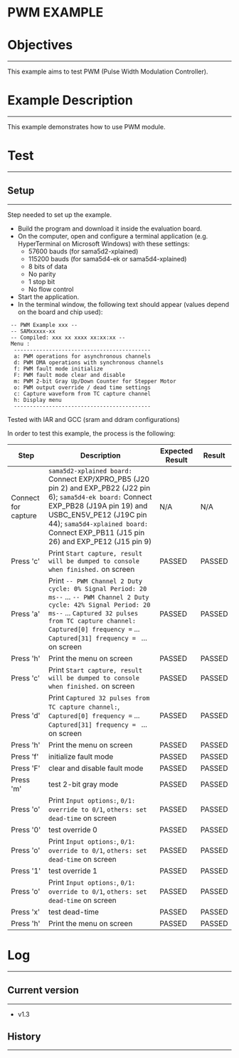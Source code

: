 PWM EXAMPLE
============

# Objectives
------------
This example aims to test PWM (Pulse Width Modulation Controller).


# Example Description
---------------------
This example demonstrates how to use PWM module.


# Test
------

## Setup
--------
Step needed to set up the example.

* Build the program and download it inside the evaluation board.
* On the computer, open and configure a terminal application (e.g. HyperTerminal
 on Microsoft Windows) with these settings:
	- 57600 bauds (for sama5d2-xplained)
	- 115200 bauds (for sama5d4-ek or sama5d4-xplained)
	- 8 bits of data
	- No parity
	- 1 stop bit
	- No flow control
* Start the application.
* In the terminal window, the following text should appear (values depend on the
 board and chip used):
```
 -- PWM Example xxx --
 -- SAMxxxxx-xx
 -- Compiled: xxx xx xxxx xx:xx:xx --
 Menu :
  -------------------------------------------
  a: PWM operations for asynchronous channels
  d: PWM DMA operations with synchronous channels
  f: PWM fault mode initialize
  F: PWM fault mode clear and disable
  m: PWM 2-bit Gray Up/Down Counter for Stepper Motor
  o: PWM output override / dead time settings
  c: Capture waveform from TC capture channel
  h: Display menu
  -------------------------------------------
```

Tested with IAR and GCC (sram and ddram configurations)

In order to test this example, the process is the following:

Step | Description | Expected Result | Result
-----|-------------|-----------------|-------
Connect for capture | `sama5d2-xplained board:` Connect EXP/XPRO_PB5 (J20 pin 2) and EXP_PB22 (J22 pin 6); `sama5d4-ek board:` Connect EXP_PB28 (J19A pin 19) and USBC_EN5V_PE12 (J19C pin 44); `sama5d4-xplained board:` Connect EXP_PB11 (J15 pin 26) and EXP_PE12 (J15 pin 9) | N/A | N/A
Press 'c' | Print `Start capture, result will be dumped to console when finished.` on screen | PASSED | PASSED
Press 'a' | Print `-- PWM Channel 2 Duty cycle: 0% Signal Period: 20 ms--` ... `-- PWM Channel 2 Duty cycle: 42% Signal Period: 20 ms--` ... `Captured 32 pulses from TC capture channel:` `Captured[0] frequency =` ... `Captured[31] frequency = ` ... on screen | PASSED | PASSED
Press 'h' | Print the menu on screen | PASSED | PASSED
Press 'c' | Print `Start capture, result will be dumped to console when finished.` on screen | PASSED | PASSED
Press 'd' | Print `Captured 32 pulses from TC capture channel:`, `Captured[0] frequency =` ... `Captured[31] frequency = ` ... on screen | PASSED | PASSED
Press 'h' | Print the menu on screen | PASSED | PASSED
Press 'f' | initialize fault mode | PASSED | PASSED
Press 'F' | clear and disable fault mode | PASSED | PASSED
Press 'm' | test 2-bit gray mode | PASSED | PASSED
Press 'o' | Print `Input options:`, `0/1: override to 0/1`, `others: set dead-time` on screen | PASSED | PASSED
Press '0' | test override 0 | PASSED | PASSED
Press 'o' | Print `Input options:`, `0/1: override to 0/1`, `others: set dead-time` on screen | PASSED | PASSED
Press '1' | test override 1 | PASSED | PASSED
Press 'o' | Print `Input options:`, `0/1: override to 0/1`, `others: set dead-time` on screen | PASSED | PASSED
Press 'x' | test dead-time | PASSED | PASSED
Press 'h' | Print the menu on screen | PASSED | PASSED


# Log
------

## Current version
--------
 - v1.3

## History
--------
